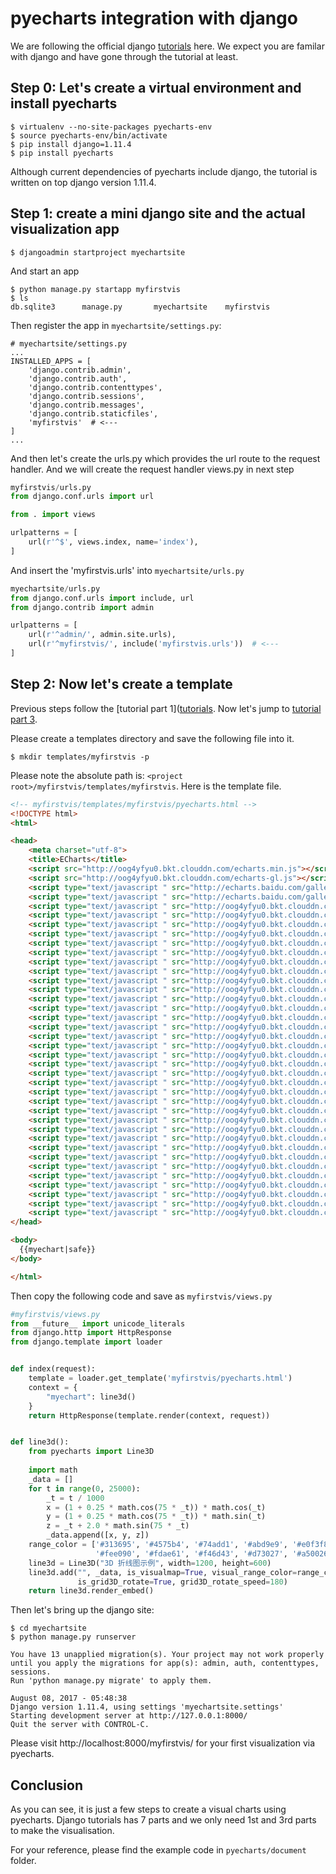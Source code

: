 # pyecharts integration with django

We are following the official django [tutorials](https://docs.djangoproject.com/en/1.11/intro/tutorial01/) here. We expect you are familar with django and have
gone through the tutorial at least.


## Step 0: Let's create a virtual environment and install pyecharts

```shell
$ virtualenv --no-site-packages pyecharts-env
$ source pyecharts-env/bin/activate
$ pip install django=1.11.4
$ pip install pyecharts
```

Although current dependencies of pyecharts include django, the tutorial is written on top django version 1.11.4.

## Step 1: create a mini django site and the actual visualization app

```shell
$ djangoadmin startproject myechartsite
```

And start an app

```shell
$ python manage.py startapp myfirstvis
$ ls
db.sqlite3      manage.py       myechartsite    myfirstvis
```

Then register the app in `myechartsite/settings.py`:

```
# myechartsite/settings.py
...
INSTALLED_APPS = [
    'django.contrib.admin',
    'django.contrib.auth',
    'django.contrib.contenttypes',
    'django.contrib.sessions',
    'django.contrib.messages',
    'django.contrib.staticfiles',
    'myfirstvis'  # <---
]
...
```

And then let's create the urls.py which provides the url route to the request handler.
And we will create the request handler views.py in next step

```python
myfirstvis/urls.py
from django.conf.urls import url

from . import views

urlpatterns = [
    url(r'^$', views.index, name='index'),
]
```

And insert the 'myfirstvis.urls' into `myechartsite/urls.py`

```python
myechartsite/urls.py
from django.conf.urls import include, url
from django.contrib import admin

urlpatterns = [
    url(r'^admin/', admin.site.urls),
    url(r'^myfirstvis/', include('myfirstvis.urls'))  # <---
]
```


## Step 2: Now let's create a template

Previous steps follow the [tutorial part 1]([tutorials](https://docs.djangoproject.com/en/1.11/intro/tutorial01/). Now let's jump to [tutorial part 3](https://docs.djangoproject.com/en/1.11/intro/tutorial03/).

Please create a templates directory and save the following file into it.

```shell
$ mkdir templates/myfirstvis -p
```

Please note the absolute path is: `<project root>/myfirstvis/templates/myfirstvis`. Here
is the template file.


```html
<!-- myfirstvis/templates/myfirstvis/pyecharts.html -->
<!DOCTYPE html>
<html>

<head>
    <meta charset="utf-8">
    <title>ECharts</title>
    <script src="http://oog4yfyu0.bkt.clouddn.com/echarts.min.js"></script>
    <script src="http://oog4yfyu0.bkt.clouddn.com/echarts-gl.js"></script>
    <script type="text/javascript " src="http://echarts.baidu.com/gallery/vendors/echarts/map/js/china.js"></script>
    <script type="text/javascript " src="http://echarts.baidu.com/gallery/vendors/echarts/map/js/world.js"></script>
    <script type="text/javascript " src="http://oog4yfyu0.bkt.clouddn.com/wordcloud.js"></script>
    <script type="text/javascript " src="http://oog4yfyu0.bkt.clouddn.com/anhui.js "></script>
    <script type="text/javascript " src="http://oog4yfyu0.bkt.clouddn.com/aomen.js "></script>
    <script type="text/javascript " src="http://oog4yfyu0.bkt.clouddn.com/beijing.js "></script>
    <script type="text/javascript " src="http://oog4yfyu0.bkt.clouddn.com/chongqing.js "></script>
    <script type="text/javascript " src="http://oog4yfyu0.bkt.clouddn.com/fujian.js "></script>
    <script type="text/javascript " src="http://oog4yfyu0.bkt.clouddn.com/gansu.js "></script>
    <script type="text/javascript " src="http://oog4yfyu0.bkt.clouddn.com/guangdong.js "></script>
    <script type="text/javascript " src="http://oog4yfyu0.bkt.clouddn.com/guangxi.js "></script>
    <script type="text/javascript " src="http://oog4yfyu0.bkt.clouddn.com/guizhou.js "></script>
    <script type="text/javascript " src="http://oog4yfyu0.bkt.clouddn.com/hainan.js "></script>
    <script type="text/javascript " src="http://oog4yfyu0.bkt.clouddn.com/hebei.js "></script>
    <script type="text/javascript " src="http://oog4yfyu0.bkt.clouddn.com/heilongjiang.js "></script>
    <script type="text/javascript " src="http://oog4yfyu0.bkt.clouddn.com/henan.js "></script>
    <script type="text/javascript " src="http://oog4yfyu0.bkt.clouddn.com/hubei.js "></script>
    <script type="text/javascript " src="http://oog4yfyu0.bkt.clouddn.com/hunan.js "></script>
    <script type="text/javascript " src="http://oog4yfyu0.bkt.clouddn.com/jiangsu.js "></script>
    <script type="text/javascript " src="http://oog4yfyu0.bkt.clouddn.com/jiangxi.js "></script>
    <script type="text/javascript " src="http://oog4yfyu0.bkt.clouddn.com/jilin.js "></script>
    <script type="text/javascript " src="http://oog4yfyu0.bkt.clouddn.com/liaoning.js "></script>
    <script type="text/javascript " src="http://oog4yfyu0.bkt.clouddn.com/neimenggu.js "></script>
    <script type="text/javascript " src="http://oog4yfyu0.bkt.clouddn.com/ningxia.js "></script>
    <script type="text/javascript " src="http://oog4yfyu0.bkt.clouddn.com/qinghai.js "></script>
    <script type="text/javascript " src="http://oog4yfyu0.bkt.clouddn.com/shangdong.js "></script>
    <script type="text/javascript " src="http://oog4yfyu0.bkt.clouddn.com/shanghai.js "></script>
    <script type="text/javascript " src="http://oog4yfyu0.bkt.clouddn.com/shanxi.js "></script>
    <script type="text/javascript " src="http://oog4yfyu0.bkt.clouddn.com/sichuan.js "></script>
    <script type="text/javascript " src="http://oog4yfyu0.bkt.clouddn.com/taiwan.js "></script>
    <script type="text/javascript " src="http://oog4yfyu0.bkt.clouddn.com/tianjin.js "></script>
    <script type="text/javascript " src="http://oog4yfyu0.bkt.clouddn.com/xianggang.js "></script>
    <script type="text/javascript " src="http://oog4yfyu0.bkt.clouddn.com/xinjiang.js "></script>
    <script type="text/javascript " src="http://oog4yfyu0.bkt.clouddn.com/xizang.js "></script>
    <script type="text/javascript " src="http://oog4yfyu0.bkt.clouddn.com/yunnan.js "></script>
    <script type="text/javascript " src="http://oog4yfyu0.bkt.clouddn.com/zhejiang.js "></script>
</head>

<body>
  {{myechart|safe}}
</body>

</html>
```

Then copy the following code and save as `myfirstvis/views.py` 


```python
#myfirstvis/views.py
from __future__ import unicode_literals
from django.http import HttpResponse
from django.template import loader


def index(request):
    template = loader.get_template('myfirstvis/pyecharts.html')
	context = {
	    "myechart": line3d()
	}
    return HttpResponse(template.render(context, request))


def line3d():
    from pyecharts import Line3D
    
    import math
    _data = []
    for t in range(0, 25000):
        _t = t / 1000
        x = (1 + 0.25 * math.cos(75 * _t)) * math.cos(_t)
        y = (1 + 0.25 * math.cos(75 * _t)) * math.sin(_t)
        z = _t + 2.0 * math.sin(75 * _t)
        _data.append([x, y, z])
    range_color = ['#313695', '#4575b4', '#74add1', '#abd9e9', '#e0f3f8', '#ffffbf',
                   '#fee090', '#fdae61', '#f46d43', '#d73027', '#a50026']
    line3d = Line3D("3D 折线图示例", width=1200, height=600)
    line3d.add("", _data, is_visualmap=True, visual_range_color=range_color, visual_range=[0, 30],
               is_grid3D_rotate=True, grid3D_rotate_speed=180)
	return line3d.render_embed()
```

Then let's bring up the django site:

```shell
$ cd myechartsite
$ python manage.py runserver

You have 13 unapplied migration(s). Your project may not work properly until you apply the migrations for app(s): admin, auth, contenttypes, sessions.
Run 'python manage.py migrate' to apply them.

August 08, 2017 - 05:48:38
Django version 1.11.4, using settings 'myechartsite.settings'
Starting development server at http://127.0.0.1:8000/
Quit the server with CONTROL-C.
```

Please visit http://localhost:8000/myfirstvis/ for your first visualization via pyecharts.


## Conclusion

As you can see, it is just a few steps to create a visual charts using pyecharts. Django tutorials has 7 parts and we only need 1st and 3rd parts to
make the visualisation.

For your reference, please find the example code in `pyecharts/document` folder.